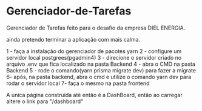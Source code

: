 # Gerenciador-de-Tarefas

Gerenciador de Tarefas feito para o desafio da empresa DIEL ENERGIA.

ainda pretendo terminar a aplicação com mais calma.

1 - faça a instalação do gerenciador de pacotes yarn
2 - configure um servidor local postgrees(pgadmin4)
3 - direcione o servidor criado no arquivo .env que fica localizado na pasta Backend
4 - abra o CMD na pasta Backend
5 - rode o comando(yarn prisma migrate dev) para fazer a migrate 
6-  após, na pasta backend, abra o cmd e utilize o comando yarn dev para rodar o servidor local
7-  faça o mesmo na pasta frontend 

A unica página construída até então é a DashBoard, então ao carregar altere o link para "/dashboard"
